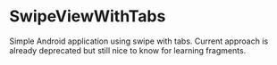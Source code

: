 SwipeViewWithTabs
=================

Simple Android application using swipe with tabs.
Current approach is already deprecated but still nice to know for learning fragments.
